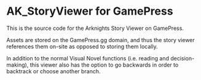 # AK_StoryViewer for GamePress
This is the source code for the Arknights Story Viewer on GamePress.

Assets are stored on the GamePress.gg domain, and thus the story viewer references them on-site as opposed to storing them locally.

In addition to the normal Visual Novel functions (i.e. reading and decision-making), this viewer also has the option to go backwards in order to backtrack or choose another branch.
